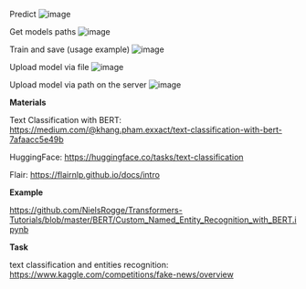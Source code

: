 Predict
![image](https://github.com/CodeGeneration-2020/cgs-team-ml-camp/assets/123630335/a8887f9c-9303-415e-878c-5cbc8a4e12ff)


Get models paths
![image](https://github.com/CodeGeneration-2020/cgs-team-ml-camp/assets/123630335/a2fe4270-a86b-471d-9910-f1372175788a)


Train and save (usage example)
![image](https://github.com/CodeGeneration-2020/cgs-team-ml-camp/assets/123630335/56ab77ef-ffe8-4a1b-a141-a2de3b45a2c6)


Upload model via file
![image](https://github.com/CodeGeneration-2020/cgs-team-ml-camp/assets/123630335/1818ce6a-8a9b-4281-9b92-6036797260ee)


Upload model via path on the server
![image](https://github.com/CodeGeneration-2020/cgs-team-ml-camp/assets/123630335/d3864d87-4718-4993-a48e-b00c0ec2139a)







**Materials**

Text Classification with BERT: https://medium.com/@khang.pham.exxact/text-classification-with-bert-7afaacc5e49b

HuggingFace: https://huggingface.co/tasks/text-classification

Flair: https://flairnlp.github.io/docs/intro

**Example**

https://github.com/NielsRogge/Transformers-Tutorials/blob/master/BERT/Custom_Named_Entity_Recognition_with_BERT.ipynb

**Task**

text classification and entities recognition: https://www.kaggle.com/competitions/fake-news/overview


